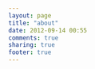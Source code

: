 ```yaml
---
layout: page
title: "about"
date: 2012-09-14 00:55
comments: true
sharing: true
footer: true
---
```

